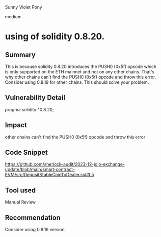 Sunny Violet Pony

medium

# using of solidity 0.8.20.

## Summary
This is because solidity 0.8.20 introduces the PUSH0 (0x5f) opcode which is only supported on the ETH mainnet and not on any other chains. That's why other chains can't find the PUSH0 (0x5f) opcode and throw this error. Consider using 0.8.19 for other chains. This should solve your problem.
## Vulnerability Detail
pragma solidity ^0.8.20;
## Impact
other chains can't find the PUSH0 (0x5f) opcode and throw this error


## Code Snippet
https://github.com/sherlock-audit/2023-12-jojo-exchange-update/blob/main/smart-contract-EVM/src/DepositStableCoinToDealer.sol#L5
## Tool used

Manual Review

## Recommendation
Consider using 0.8.19 version.
